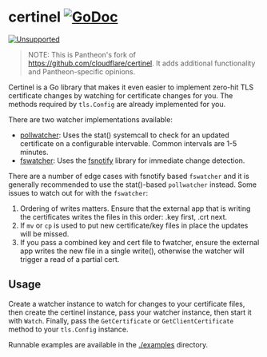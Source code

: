 certinel [![GoDoc][godoc-badge]][godoc]
=======================================

[![Unsupported](https://img.shields.io/badge/Pantheon-Unsupported-yellow?logo=pantheon&color=FFDC28)](https://pantheon.io/docs/oss-support-levels#unsupported)

> NOTE: This is Pantheon's fork of https://github.com/cloudflare/certinel. It adds additional
> functionality and Pantheon-specific opinions.

[godoc-badge]: https://img.shields.io/badge/godoc-reference-blue.svg?style=flat-square
[godoc]: https://godoc.org/github.com/pantheon-systems/certinel

Certinel is a Go library that makes it even easier to implement zero-hit
TLS certificate changes by watching for certificate changes for you. The
methods required by `tls.Config` are already implemented for you.

There are two watcher implementations available:

- [pollwatcher](./pollwatcher): Uses the stat() systemcall to check for an updated certificate
  on a configurable intervable. Common intervals are 1-5 minutes.
- [fswatcher](./fswatcher): Uses the [fsnotify][fsnotify] library for immediate change detection.

[fsnotify]: https://github.com/fsnotify/fsnotify

There are a number of edge cases with fsnotify based `fswatcher` and it is generally recommended to use the
stat()-based `pollwatcher` instead. Some issues to watch out for with the `fswatcher`:

1. Ordering of writes matters. Ensure that the external app that is writing the certificates writes the files in this order:
  .key first, .crt next.
2. If `mv` or `cp` is used to put new certificate/key files in place the updates will be missed.
3. If you pass a combined key and cert file to fwatcher, ensure the external app writes the new file in a single write(),
   otherwise the watcher will trigger a read of a partial cert.

Usage
-----

Create a watcher instance to watch for changes to your certificate files, then
create the certinel instance, pass your watcher instance, then start it with `Watch`.
Finally, pass the `GetCertificate` or `GetClientCertificate` method to your `tls.Config` instance.

Runnable examples are available in the [./examples](./examples) directory.